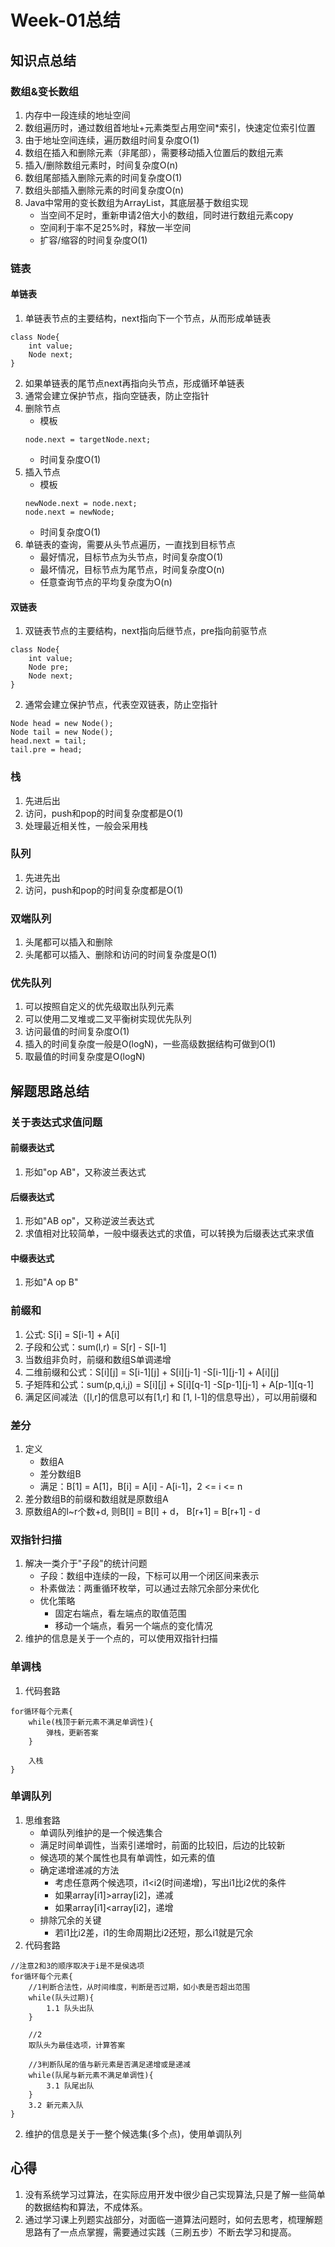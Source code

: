 # Week-01总结
## 知识点总结
### 数组&变长数组
1. 内存中一段连续的地址空间
2. 数组遍历时，通过数组首地址+元素类型占用空间*索引，快速定位索引位置
3. 由于地址空间连续，遍历数组时间复杂度O(1)
4. 数组在插入和删除元素（非尾部），需要移动插入位置后的数组元素
5. 插入/删除数组元素时，时间复杂度O(n)
6. 数组尾部插入删除元素的时间复杂度O(1)
7. 数组头部插入删除元素的时间复杂度O(n)
8. Java中常用的变长数组为ArrayList，其底层基于数组实现
    - 当空间不足时，重新申请2倍大小的数组，同时进行数组元素copy
    - 空间利于率不足25%时，释放一半空间
    - 扩容/缩容的时间复杂度O(1)

### 链表
#### 单链表
1. 单链表节点的主要结构，next指向下一个节点，从而形成单链表
```
class Node{
    int value;
    Node next;
}
```
2. 如果单链表的尾节点next再指向头节点，形成循环单链表
3. 通常会建立保护节点，指向空链表，防止空指针
4. 删除节点
    - 模板
    ```
    node.next = targetNode.next;
    ```
    - 时间复杂度O(1)
5. 插入节点
    - 模板
    ```
    newNode.next = node.next;
    node.next = newNode;
    ```
    - 时间复杂度O(1)
6. 单链表的查询，需要从头节点遍历，一直找到目标节点
    - 最好情况，目标节点为头节点，时间复杂度O(1)
    - 最坏情况，目标节点为尾节点，时间复杂度O(n)
    - 任意查询节点的平均复杂度为O(n)

#### 双链表
1. 双链表节点的主要结构，next指向后继节点，pre指向前驱节点
```
class Node{
    int value;
    Node pre;
    Node next;
}
```
2. 通常会建立保护节点，代表空双链表，防止空指针
```
Node head = new Node();
Node tail = new Node();
head.next = tail;
tail.pre = head;
```

### 栈
1. 先进后出
2. 访问，push和pop的时间复杂度都是O(1)
3. 处理最近相关性，一般会采用栈

### 队列
1. 先进先出
2. 访问，push和pop的时间复杂度都是O(1)

### 双端队列
1. 头尾都可以插入和删除
2. 头尾都可以插入、删除和访问的时间复杂度是O(1)

### 优先队列
1. 可以按照自定义的优先级取出队列元素
2. 可以使用二叉堆或二叉平衡树实现优先队列
3. 访问最值的时间复杂度O(1)
4. 插入的时间复杂度一般是O(logN)，一些高级数据结构可做到O(1)
5. 取最值的时间复杂度是O(logN)

## 解题思路总结
### 关于表达式求值问题
#### 前缀表达式
1. 形如"op AB"，又称波兰表达式

#### 后缀表达式
1. 形如"AB op"，又称逆波兰表达式
2. 求值相对比较简单，一般中缀表达式的求值，可以转换为后缀表达式来求值

#### 中缀表达式
1. 形如"A op B"

### 前缀和
1. 公式: S[i] = S[i-1] + A[i]
2. 子段和公式：sum(l,r) = S[r] - S[l-1]
3. 当数组非负时，前缀和数组S单调递增
4. 二维前缀和公式：S[i][j] = S[i-1][j] + S[i][j-1] -S[i-1][j-1] + A[i][j]
5. 子矩阵和公式：sum(p,q,i,j) = S[i][j] + S[i][q-1] -S[p-1][j-1] + A[p-1][q-1]
6. 满足区间减法（[l,r]的信息可以有[1,r] 和 [1, l-1]的信息导出），可以用前缀和

### 差分
1. 定义
    - 数组A
    - 差分数组B
    - 满足：B[1] = A[1]，B[i] = A[i] - A[i-1]，2 <= i <= n
2. 差分数组B的前缀和数组就是原数组A
3. 原数组A的l~r个数+d, 则B[l] = B[l] + d， B[r+1] = B[r+1] - d

### 双指针扫描
1. 解决一类介于"子段"的统计问题
    - 子段：数组中连续的一段，下标可以用一个闭区间来表示
    - 朴素做法：两重循环枚举，可以通过去除冗余部分来优化
    - 优化策略
        - 固定右端点，看左端点的取值范围
        - 移动一个端点，看另一个端点的变化情况
2. 维护的信息是关于一个点的，可以使用双指针扫描

### 单调栈
1. 代码套路
```
for循环每个元素{
    while(栈顶于新元素不满足单调性){
        弹栈，更新答案 
    }
    
    入栈
}
```

### 单调队列
1. 思维套路
   - 单调队列维护的是一个候选集合 
   - 满足时间单调性，当索引递增时，前面的比较旧，后边的比较新
   - 候选项的某个属性也具有单调性，如元素的值
   - 确定递增递减的方法
      - 考虑任意两个候选项，i1<i2(时间递增)，写出i1比i2优的条件
      - 如果array[i1]>array[i2]，递减
      - 如果array[i1]<array[i2]，递增
   - 排除冗余的关键
      - 若i1比i2差，i1的生命周期比i2还短，那么i1就是冗余
2. 代码套路
```
//注意2和3的顺序取决于i是不是侯选项
for循环每个元素{
    //1判断合法性，从时间维度，判断是否过期，如小表是否超出范围
    while(队头过期){
        1.1 队头出队
    }
    
    //2
    取队头为最佳选项，计算答案

    //3判断队尾的值与新元素是否满足递增或是递减
    while(队尾与新元素不满足单调性){
        3.1 队尾出队
    }
    3.2 新元素入队
}
```
2. 维护的信息是关于一整个候选集(多个点)，使用单调队列

## 心得
1. 没有系统学习过算法，在实际应用开发中很少自己实现算法,只是了解一些简单的数据结构和算法，不成体系。
2. 通过学习课上列题实战部分，对面临一道算法问题时，如何去思考，梳理解题思路有了一点点掌握，需要通过实践（三刷五步）不断去学习和提高。